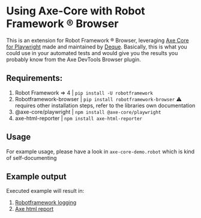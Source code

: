 # Using Axe-Core with Robot Framework ® Browser

This is an extension for Robot Framework ® Browser, leveraging [Axe Core for Playwright](https://www.npmjs.com/package/@axe-core/playwright) made and maintained by [Deque](https://deque.com/). Basically, this is what you could use in your automated tests and would give you the results you probably know from the Axe DevTools Browser plugin.

## Requirements:

1. Robot Framework => 4     | `pip install -U robotframework`
2. Robotframework-browser   | `pip install robotframework-browser` ⚠️ requires other installation steps, refer to the libraries own documentation
3. @axe-core/playwright     | `npm install @axe-core/playwright` 
4. axe-html-reporter        | `npm install axe-html-reporter`

## Usage
For example usage, please have a look in `axe-core-demo.robot` which is kind of self-documenting

## Example output

Executed example will result in:
1. [Robotframework logging](https://marketsquare.github.io/robotframework-browser-extensions/rflog-axe-core.html)
2. [Axe html report](https://marketsquare.github.io/robotframework-browser-extensions/AXE%20DEMO_1.html)
